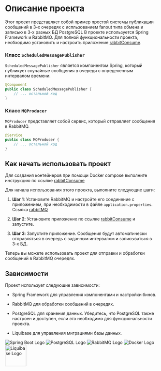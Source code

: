 # Описание проекта

Этот проект представляет собой пример простой системы публикации сообщений в 3-х очередях с испльзованием fanout типа обмена 
и записью в 3-х разных БД PostgreSQL В проекте используется Spring Framework и RabbitMQ. 
Для полной функциональности проекта, необходимо установить и настроить приложение [rabbitConsume](https://github.com/see1rg/rabbitConsume).

### Класс `ScheduledMessagePublisher`

`ScheduledMessagePublisher` является компонентом Spring, который публикует случайные сообщения в очереди с определенным интервалом времени.

```java
@Component
public class ScheduledMessagePublisher {
    // ... остальной код
}
```

### Класс `MQProducer`

`MQProducer` представляет собой сервис, который отправляет сообщения в RabbitMQ.

```java
@Service
public class MQProducer {
    // ... остальной код
}
```

## Как начать использовать проект

Для создания контейнеров при помощи Docker compose выполните инструкцию по ссылке [rabbitConsume](https://github.com/see1rg/rabbitConsume) 

Для начала использования этого проекта, выполните следующие шаги:

1. **Шаг 1**: Установите RabbitMQ и настройте его соединение с приложением, при необходимости в файле `application.properties`. Ссылка [rabbitMQ](https://www.rabbitmq.com/download.html)

2. **Шаг 2**: Установите приложение по ссылке [rabbitConsume](https://github.com/see1rg/rabbitConsume) и запустите.
   
3. **Шаг 3**: Запустите приложение. Сообщения будут автоматически отправляться в очередь с заданным интервалом и записываться в 3-х БД.


Теперь вы можете использовать проект для отправки и обработки сообщений в RabbitMQ очередях.


## Зависимости

Проект использует следующие зависимости:

- Spring Framework для управления компонентами и настройки бинов.

- RabbitMQ для обработки сообщений в очередях.

- PostgreSQL для хранения данных. Убедитесь, что PostgreSQL также настроен и доступен, если это необходимо для функциональности проекта.
  
- Liquibase для управления миграциями базы данных.

![Spring Boot Logo](https://www.vectorlogo.zone/logos/springio/springio-icon.svg)          ![PostgreSQL Logo](https://www.vectorlogo.zone/logos/postgresql/postgresql-icon.svg)           ![RabbitMQ Logo](https://www.vectorlogo.zone/logos/rabbitmq/rabbitmq-icon.svg)
![Docker Logo](https://www.vectorlogo.zone/logos/docker/docker-icon.svg)     <img src="https://www.liquibase.com/wp-content/uploads/2020/05/Liquibase_logo_vertical_RGB.svg" alt="Liquibase Logo" width="70" height="70">

